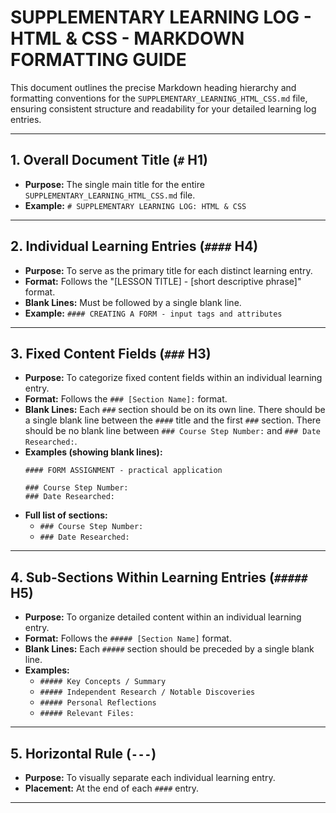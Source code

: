 # SUPPLEMENTARY LEARNING LOG - HTML & CSS - MARKDOWN FORMATTING GUIDE

This document outlines the precise Markdown heading hierarchy and formatting conventions for the `SUPPLEMENTARY_LEARNING_HTML_CSS.md` file, ensuring consistent structure and readability for your detailed learning log entries.

---

## 1. Overall Document Title (`#` H1)
* **Purpose:** The single main title for the entire `SUPPLEMENTARY_LEARNING_HTML_CSS.md` file.
* **Example:** `# SUPPLEMENTARY LEARNING LOG: HTML & CSS`

---

## 2. Individual Learning Entries (`####` H4)
* **Purpose:** To serve as the primary title for each distinct learning entry.
* **Format:** Follows the "[LESSON TITLE] - [short descriptive phrase]" format.
* **Blank Lines:** Must be followed by a single blank line.
* **Example:** `#### CREATING A FORM - input tags and attributes`

---

## 3. Fixed Content Fields (`###` H3)
* **Purpose:** To categorize fixed content fields within an individual learning entry.
* **Format:** Follows the `### [Section Name]:` format.
* **Blank Lines:** Each `###` section should be on its own line. There should be a single blank line between the `####` title and the first `###` section. There should be no blank line between `### Course Step Number:` and `### Date Researched:`.
* **Examples (showing blank lines):**
    ```
    #### FORM ASSIGNMENT - practical application

    ### Course Step Number:
    ### Date Researched:
    ```
* **Full list of sections:**
    * `### Course Step Number:`
    * `### Date Researched:`

---

## 4. Sub-Sections Within Learning Entries (`#####` H5)
* **Purpose:** To organize detailed content within an individual learning entry.
* **Format:** Follows the `##### [Section Name]` format.
* **Blank Lines:** Each `#####` section should be preceded by a single blank line.
* **Examples:**
    * `##### Key Concepts / Summary`
    * `##### Independent Research / Notable Discoveries`
    * `##### Personal Reflections`
    * `##### Relevant Files:`

---

## 5. Horizontal Rule (`---`)
* **Purpose:** To visually separate each individual learning entry.
* **Placement:** At the end of each `####` entry.

---